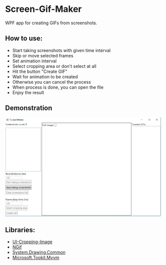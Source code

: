 # Screen-Gif-Maker
WPF app for creating GIFs from screenshots.
## How to use:
* Start taking screenshots with given time interval
* Skip or move selected frames
* Set animation interval
* Select cropping area or don't select at all
* Hit the button "Create GIF"
* Wait for animation to be created
* Otherwise you can cancel the process
* When process is done, you can open the file
* Enjoy the result
## Demonstration
![uploads](GifMaker/demo_new.gif)
## Libraries:
* [UI-Cropping-Image](https://github.com/dmitryshelamov/UI-Cropping-Image)
* [NGif](https://www.codeproject.com/Articles/11505/NGif-Animated-GIF-Encoder-for-NET)
* [System.Drawing.Common](https://www.nuget.org/packages/System.Drawing.Common/)
* [Microsoft.Tookit.Mvvm](https://github.com/CommunityToolkit/WindowsCommunityToolkit)
